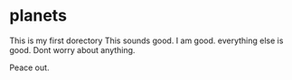 planets
=======

This is my first dorectory
This sounds good. I am good. everything else is good. Dont worry about anything.

Peace out.
